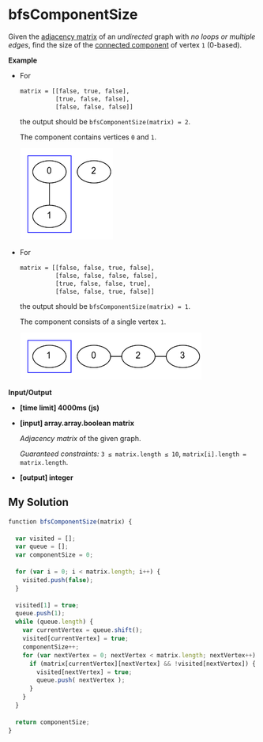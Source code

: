 # bfsComponentSize
﻿Given the [adjacency matrix](keyword://adjacency-matrix-unweighted) of an _undirected_ graph with _no loops or multiple edges_, find the size of the [connected component](keyword://connected-component) of vertex `1` (0-based).

**Example**

*   For

    ```
    matrix = [[false, true, false],
              [true, false, false],
              [false, false, false]]

    ```

    the output should be
    `bfsComponentSize(matrix) = 2`.

    The component contains vertices `0` and `1`.

    ![](images/example1.png)

*   For

    ```
    matrix = [[false, false, true, false],
              [false, false, false, false],
              [true, false, false, true],
              [false, false, true, false]]

    ```

    the output should be
    `bfsComponentSize(matrix) = 1`.

    The component consists of a single vertex `1`.

    ![](images/example2.png)

**Input/Output**

*   **[time limit] 4000ms (js)**

*   **[input] array.array.boolean matrix**

    _Adjacency matrix_ of the given graph.

    _Guaranteed constraints:_
    `3 ≤ matrix.length ≤ 10`,
    `matrix[i].length = matrix.length`.

*   **[output] integer**


## My Solution
```javascript
﻿function bfsComponentSize(matrix) {
​
  var visited = [];
  var queue = [];
  var componentSize = 0;
​
  for (var i = 0; i < matrix.length; i++) {
    visited.push(false);
  }
​
  visited[1] = true;
  queue.push(1);
  while (queue.length) {
    var currentVertex = queue.shift();
    visited[currentVertex] = true;
    componentSize++;
    for (var nextVertex = 0; nextVertex < matrix.length; nextVertex++) {
      if (matrix[currentVertex][nextVertex] && !visited[nextVertex]) {
        visited[nextVertex] = true;
        queue.push( nextVertex );
      }
    }
  }
​
  return componentSize;
}
​
```
